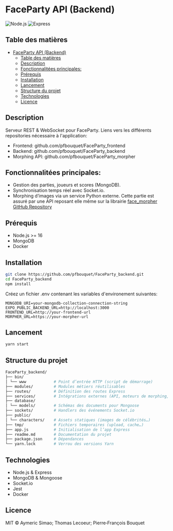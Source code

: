 # FaceParty API (Backend)

![Node.js](https://img.shields.io/badge/Node.js-16-blue) ![Express](https://img.shields.io/badge/Express-4.x-lightgrey)

## Table des matières

- [FaceParty API (Backend)](#faceparty-api-backend)
  - [Table des matières](#table-des-matières)
  - [Description](#description)
  - [Fonctionnalitées principales:](#fonctionnalitées-principales)
  - [Prérequis](#prérequis)
  - [Installation](#installation)
  - [Lancement](#lancement)
  - [Structure du projet](#structure-du-projet)
  - [Technologies](#technologies)
  - [Licence](#licence)

## Description

Serveur REST & WebSocket pour FaceParty.
Liens vers les différents repositories nécessaire à l'application:

- Frontend: github.com/pfbouquet/FaceParty_frontend
- Backend: github.com/pfbouquet/FaceParty_backend
- Morphing API: github.com/pfbouquet/FaceParty_morpher

## Fonctionnalitées principales:

- Gestion des parties, joueurs et scores (MongoDB).
- Synchronisation temps réel avec Socket.io.
- Morphing d’images via un service Python externe. Cette partie est assuré par une API reposant elle même sur la librairie [face_morpher GitHub Repository](https://github.com/alyssaq/face_morpher)

## Prérequis

- Node.js >= 16
- MongoDB
- Docker

## Installation

```bash
git clone https://github.com/pfbouquet/FaceParty_backend.git
cd FaceParty_backend
npm install
```

Créez un fichier .env contenant les variables d'environement suivantes:

```
MONGODB_URI=your-mongodb-collection-connection-string
EXPO_PUBLIC_BACKEND_URL=http://localhost:3000
FRONTEND_URL=http://your-frontend-url
MORPHER_URL=https://your-morpher-url
```

## Lancement

```bash
yarn start
```

## Structure du projet

```bash
FaceParty_backend/
├── bin/
│ └── www            # Point d’entrée HTTP (script de démarrage)
├── modules/         # Modules métiers réutilisables
├── routes/          # Définition des routes Express
├── services/        # Intégrations externes (API, moteurs de morphing, logique de création de partie)
├── database/
│ └── models/        # Schémas des documents pour Mongoose
├── sockets/         # Handlers des événements Socket.io
├── public/
│ └── characters/    # Assets statiques (images de célébrités…)
├── tmp/             # Fichiers temporaires (upload, cache…)
├── app.js           # Initialisation de l’app Express
├── readme.md        # Documentation du projet
├── package.json     # Dépendances
└── yarn.lock        # Verrou des versions Yarn

```

## Technologies

- Node.js & Express
- MongoDB & Mongoose
- Socket.io
- Jest
- Docker

## Licence

MIT © Aymeric Simao; Thomas Lecoeur; Pierre‑François Bouquet
